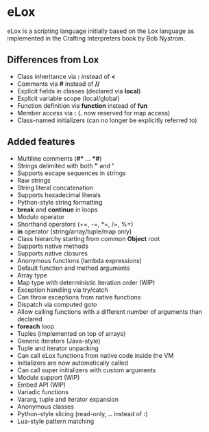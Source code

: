 eLox
====

eLox is a scripting language initially based on the Lox language as implemented in the Crafting Interpreters book by Bob Nystrom.

Differences from Lox
--------------------

* Class inheritance via **:** instead of **<**
* Comments via **#** instead of **//**
* Explicit fields in classes (declared via **local**)
* Explicit variable scope (local/global)
* Function definition via **function** instead of **fun**
* Member access via **:** (**.** now reserved for map access)
* Class-named initializers (can no longer be explicitly referred to)

Added features
--------------

* Multiline comments (**#\*** ... **\*#**)
* Strings delimited with both **"** and **'**
* Supports escape sequences in strings
* Raw strings
* String literal concatenation
* Supports hexadecimal literals
* Python-style string formatting
* **break** and **continue** in loops
* Modulo operator
* Shorthand operators (+=, -=, *=, /=, %=)
* **in** operator (string/array/tuple/map only)
* Class hierarchy starting from common **Object** root
* Supports native methods
* Supports native closures
* Anonymous functions (lambda expressions)
* Default function and method arguments
* Array type
* Map type with deterministic iteration order (WIP)
* Exception handling via try/catch
* Can throw exceptions from native functions
* Dispatch via computed goto
* Allow calling functions with a different number of arguments than declared
* **foreach** loop
* Tuples (implemented on top of arrays)
* Generic iterators (Java-style)
* Tuple and iterator unpacking
* Can call eLox functions from native code inside the VM
* Initializers are now automatically called
* Can call super initializers with custom arguments
* Module support (WIP)
* Embed API (WIP)
* Variadic functions
* Vararg, tuple and iterator expansion
* Anonymous classes
* Python-style slicing (read-only, **..** instead of **:**)
* Lua-style pattern matching
